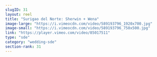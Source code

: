 ```yaml
---
slugID: 31 
layout: reel
title: "Surigao del Norte: Sherwin + Wena"
image-large: "https://i.vimeocdn.com/video/589193796_1920x700.jpg"
image-small: "https://i.vimeocdn.com/video/589193796_750x500.jpg"
link: "https://player.vimeo.com/video/85017511"
type: "sde"
category: "wedding-sde"
section-rank: 31
---
```

